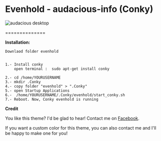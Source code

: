 Evenhold - audacious-info (Conky)
=========================





![audacious desktop](https://lh6.googleusercontent.com/B9X5rDwxL3ZDaFaDUSu3dl2-dvjTMVBy_v2sEn4SMoM2crQThwWeLvlf2fCv-2wq_Ih8g506F8w=w1416-h683)



==============

<b>Installation:</b>

    Downlaod folder evenhold

    
    1.- Install conky 
        open terminal :  sudo apt-get install conky 
    
    2.- cd /home/YOURUSERNAME
    3.- mkdir .Conky 
    4.- copy folder "evenhold" > ".Conky"
    5.- open Startup Applications
    6.-  /home/YOURUSERNAME/.Conky/evenhold/start_conky.sh
    7.- Reboot. Now, Conky evenhold is running


<b>Credit</b>



You like this theme? I'd be glad to hear! Contact me on [Facebook](https://www.facebook.com/evenhold).

If you want a custom color for this theme, you can also contact me and I'll be happy to make one for you!

